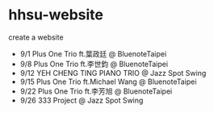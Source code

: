 # hhsu-website
create a website 
 - 9/1 Plus One Trio ft.葉政廷 @ BluenoteTaipei
 - 9/8 Plus One Trio ft.李世鈞 @ BluenoteTaipei
 - 9/12 YEH CHENG TING PIANO TRIO @ Jazz Spot Swing
 - 9/15 Plus One Trio ft.Michael Wang @ BluenoteTaipei
 - 9/22 Plus One Trio ft.李芳旭 @ BluenoteTaipei
 - 9/26 333 Project @ Jazz Spot Swing
